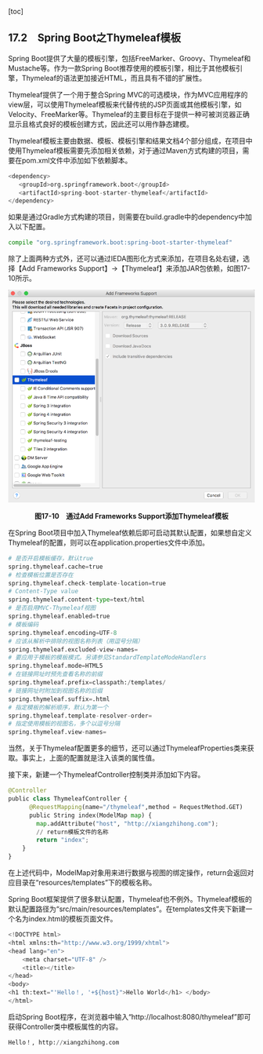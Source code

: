 [toc]

## 17.2　Spring Boot之Thymeleaf模板

Spring Boot提供了大量的模板引擎，包括FreeMarker、Groovy、Thymeleaf和Mustache等。作为一款Spring Boot推荐使用的模板引擎，相比于其他模板引擎，Thymeleaf的语法更加接近HTML，而且具有不错的扩展性。

Thymeleaf提供了一个用于整合Spring MVC的可选模块，作为MVC应用程序的view层，可以使用Thymeleaf模板来代替传统的JSP页面或其他模板引擎，如Velocity、FreeMarker等。Thymeleaf的主要目标在于提供一种可被浏览器正确显示且格式良好的模板创建方式，因此还可以用作静态建模。

Thymeleaf模板主要由数据、模板、模板引擎和结果文档4个部分组成，在项目中使用Thymeleaf模板需要先添加相关依赖，对于通过Maven方式构建的项目，需要在pom.xml文件中添加如下依赖脚本。

```python
<dependency>
   <groupId>org.springframework.boot</groupId>
   <artifactId>spring-boot-starter-thymeleaf</artifactId>
</dependency>
```

如果是通过Gradle方式构建的项目，则需要在build.gradle中的dependency中加入以下配置。

```python
compile "org.springframework.boot:spring-boot-starter-thymeleaf"
```

除了上面两种方式外，还可以通过IEDA图形化方式来添加，在项目名处右键，选择【Add Frameworks Support】→【Thymeleaf】来添加JAR包依赖，如图17-10所示。

![82.png](./images/82.png)
<center class="my_markdown"><b class="my_markdown">图17-10　通过Add Frameworks Support添加Thymeleaf模板</b></center>

在Spring Boot项目中加入Thymeleaf依赖后即可启动其默认配置，如果想自定义Thymeleaf的配置，则可以在application.properties文件中添加。

```python
# 是否开启模板缓存，默认true
spring.thymeleaf.cache=true 
# 检查模板位置是否存在
spring.thymeleaf.check-template-location=true 
# Content-Type value
spring.thymeleaf.content-type=text/html 
# 是否启用MVC-Thymeleaf视图
spring.thymeleaf.enabled=true 
# 模板编码
spring.thymeleaf.encoding=UTF-8 
# 应该从解析中排除的视图名称列表（用逗号分隔）
spring.thymeleaf.excluded-view-names= 
# 要应用于模板的模板模式。另请参见StandardTemplateModeHandlers
spring.thymeleaf.mode=HTML5 
# 在链接网址时预先查看名称的前缀
spring.thymeleaf.prefix=classpath:/templates/ 
# 链接网址时附加到视图名称的后缀
spring.thymeleaf.suffix=.html
# 指定模板的解析顺序，默认为第一个
spring.thymeleaf.template-resolver-order= 
# 指定使用模板的视图名，多个以逗号分隔
spring.thymeleaf.view-names=
```

当然，关于Thymeleaf配置更多的细节，还可以通过ThymeleafProperties类来获取。事实上，上面的配置就是注入该类的属性值。

接下来，新建一个ThymeleafController控制类并添加如下内容。

```python
@Controller
public class ThymeleafController {
      @RequestMapping(name="/thymeleaf",method = RequestMethod.GET)
      public String index(ModelMap map) {
        map.addAttribute("host", "http://xiangzhihong.com");
        // return模板文件的名称
        return "index";
    }
}
```

在上述代码中，ModelMap对象用来进行数据与视图的绑定操作，return会返回对应目录在“resources/templates”下的模板名称。

Spring Boot框架提供了很多默认配置，Thymeleaf也不例外。Thymeleaf模板的默认配置路径为“src/main/resources/templates”。在templates文件夹下新建一个名为index.html的模板页面文件。

```python
<!DOCTYPE html>
<html xmlns:th="http://www.w3.org/1999/xhtml">
<head lang="en">
    <meta charset="UTF-8" />
    <title></title>
</head>
<body>
<h1 th:text="'Hello！, '+${host}">Hello World</h1> </body>
</html>
```

启动Spring Boot程序，在浏览器中输入“http://localhost:8080/thymeleaf”即可获得Controller类中模板属性的内容。

```python
Hello！, http://xiangzhihong.com
```

